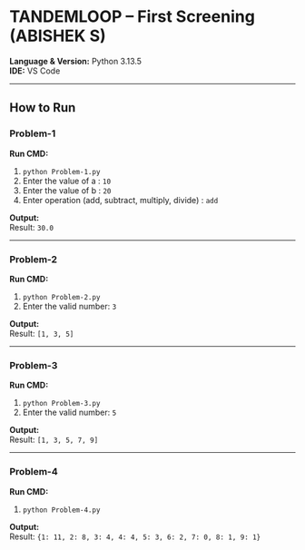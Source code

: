 # TANDEMLOOP – First Screening (ABISHEK S)

**Language & Version:** Python 3.13.5  
**IDE:** VS Code  

---

## How to Run  

### Problem-1  

**Run CMD:**  
1. `python Problem-1.py`  
2. Enter the value of a : `10`  
3. Enter the value of b : `20`  
4. Enter operation (add, subtract, multiply, divide) : `add`  

**Output:**  
Result: `30.0`


---

### Problem-2  

**Run CMD:**  
1. `python Problem-2.py`  
2. Enter the valid number: `3`  

**Output:**  
Result: `[1, 3, 5]`


---

### Problem-3  

**Run CMD:**  
1. `python Problem-3.py`  
2. Enter the valid number: `5`  

**Output:**  
Result: `[1, 3, 5, 7, 9]`


---

### Problem-4  

**Run CMD:**  
1. `python Problem-4.py`  

**Output:**  
Result: `{1: 11, 2: 8, 3: 4, 4: 4, 5: 3, 6: 2, 7: 0, 8: 1, 9: 1}`
